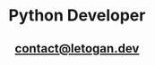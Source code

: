 <div align="center">
 <h1>Python Developer</h1>
 <h2><a href="mailto:dev@letogan.dev">contact@letogan.dev</a></h2>
</div>


